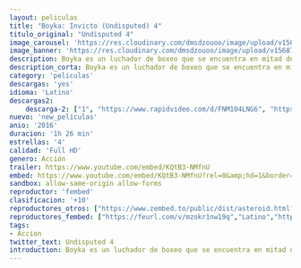 ```yaml
---
layout: peliculas
title: "Boyka: Invicto (Undisputed) 4"
titulo_original: "Undisputed 4"
image_carousel: 'https://res.cloudinary.com/dmsdzouoo/image/upload/v1568785232/invensible4-min_zjhl5w.jpg'
image_banner: 'https://res.cloudinary.com/dmsdzouoo/image/upload/v1568785230/undepited4-min_xxcwct.jpg'
description: Boyka es un luchador de boxeo que se encuentra en mitad de una importante liga. Durante la competición se produce una muerte lo que hace que empiece a replantearse verdaderamente lo que merece la pena este deporte. Cuando descubre que la mujer del fallecido se encuentra en serios problemas, decide luchar una serie de batallas para poder liberarla de la servidumbre.
description_corta: Boyka es un luchador de boxeo que se encuentra en mitad de una importante liga. Durante la competición se produce una muerte lo que hace que empiece a replantearse verdaderamente lo que merece la pena este deporte. Cuando descubre que la mujer del fallecido se encuentra en serios problemas, decide luchar una serie de batallas para poder liberarla de la servidumbre.
category: 'peliculas'
descargas: 'yes'
idioma: 'Latino'
descargas2:
    descarga-2: ["1", "https://www.rapidvideo.com/d/FNM104LNG6", "https://www.google.com/s2/favicons?domain=www.rapidvideo.com","RapidVideo","https://res.cloudinary.com/imbriitneysam/image/upload/v1541473684/mexico.png", "Latino", "Full HD"]
nuevo: 'new_peliculas'
anio: '2016'
duracion: '1h 26 min'
estrellas: '4'
calidad: 'Full HD'
genero: Acción
trailer: https://www.youtube.com/embed/KQtB3-NMfnU
embed: https://www.youtube.com/embed/KQtB3-NMfnU?rel=0&amp;hd=1&border=0&wmode=opaque&enablejsapi=1&modestbranding=1&controls=1&showinfo=1
sandbox: allow-same-origin allow-forms
reproductor: 'fembed'
clasificacion: '+10'
reproductores_otros: ["https://www.zembed.to/public/dist/asteroid.html?id=ef877faf6e338ee481204724c5b438f6&title=Boyka:%20Undisputed%204","Latino","https://movcloud.net/embed/ct-_cg96N2ao","Latino","https://mstream.website/xhnwgpl11oc8","Latino"]
reproductores_fembed: ["https://feurl.com/v/mzokr1nw19q","Latino","https://feurl.com/v/7z9-n0d3r2o","Latino"]
tags:
- Accion
twitter_text: Undisputed 4
introduction: Boyka es un luchador de boxeo que se encuentra en mitad de una importante liga. Durante la competición se produce una muerte lo que hace que empiece a replantearse verdaderamente lo que merece la pena este deporte. Cuando descubre que la mujer del fallecido se encuentra en serios problemas, decide luchar una serie de batallas para poder liberarla de la servidumbre.
---
```












